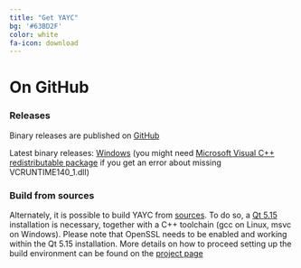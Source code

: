 ```yaml
---
title: "Get YAYC"
bg: '#63BD2F'
color: white
fa-icon: download
---
```


# On GitHub

### Releases 
Binary releases are published on [GitHub](https://github.com/yayc-stream/yayc/releases)

Latest binary releases: [Windows](https://github.com/yayc-stream/yayc/releases/download/yayc-v1.3.0/yayc-v1.3.0-win-x64-portable.zip) (you might need [Microsoft Visual C++ redistributable package](https://learn.microsoft.com/it-IT/cpp/windows/latest-supported-vc-redist?view=msvc-170#visual-studio-2015-2017-2019-and-2022) if you get an error about missing VCRUNTIME140_1.dll)

### Build from sources
Alternately, it is possible to build YAYC from [sources](https://github.com/yayc-stream/yayc).
To do so, a [Qt 5.15](https://www.qt.io/download-qt-installer) installation is necessary, together with a C++ toolchain
(gcc on Linux, msvc on Windows).
Please note that OpenSSL needs to be enabled and working within the Qt 5.15 installation.
More details on how to proceed setting up the build environment can be found on the [project page](https://github.com/yayc-stream/yayc)

